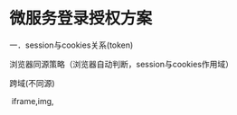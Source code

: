 # 微服务登录授权方案

一．session与cookies关系(token)

浏览器同源策略（浏览器自动判断，session与cookies作用域）

跨域(不同源)

​			iframe,img,<script src="url">（只能get读取）

跨域实现(框架)

​			jsonp	只能get(iframe,img,src)通过回调函数，老版本都支持

​			cors	浏览器+服务器（产生共识），新版本支持，现在用的用的一般都支持

二．CSRF与XSS

XSS	跨站点脚本攻击，流量攻击（黑掉足够多的站点,通过<script src=url />嵌入攻击的url），或者可以通过微博，富文本编辑嵌入script 

解决办法，使用post

CSRF	伪装请求(可以跨过需要登录的站点，利用本地已登录账号进行调用里面的api)

三．shiro与spring security

四．jwt使用

五．解决同源思想sso(cas方案)

​		1.session同步

​		2.redis...

​		3.oauth(统一网关)

​		4.CAS